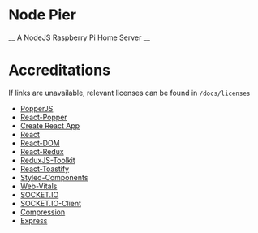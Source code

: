 # Node Pier
__ A NodeJS Raspberry Pi Home Server __

# Accreditations
If links are unavailable, relevant licenses can be found in `/docs/licenses`
- [PopperJS](https://github.com/YeloPartyHat/Node-Pier/blob/main/docs/licenses/POPPERJS-LICENSE)
- [React-Popper](https://github.com/YeloPartyHat/Node-Pier/blob/main/docs/licenses/REACT-POPPER-LICENSE)
- [Create React App](https://github.com/YeloPartyHat/Node-Pier/blob/main/docs/licenses/CREATE-REACT-APP-LICENSE)
- [React](https://github.com/YeloPartyHat/Node-Pier/blob/main/docs/licenses/REACT-LICENSE)
- [React-DOM](https://github.com/YeloPartyHat/Node-Pier/blob/main/docs/licenses/REACT-DOM-LICENSE)
- [React-Redux](https://github.com/YeloPartyHat/Node-Pier/blob/main/docs/licenses/REACT-REDUX-LICENSE)
- [ReduxJS-Toolkit](https://github.com/YeloPartyHat/Node-Pier/blob/main/docs/licenses/REDUXJS-TOOLKIT-LICENSE)
- [React-Toastify](https://github.com/YeloPartyHat/Node-Pier/blob/main/docs/licenses/REACT-TOASTIFY-LICENSE)
- [Styled-Components](https://github.com/YeloPartyHat/Node-Pier/blob/main/docs/licenses/STYLED-COMPONENTS-LICENSE)
- [Web-Vitals](https://github.com/YeloPartyHat/Node-Pier/blob/main/docs/licenses/WEB-VITALS-LICENSE)
- [SOCKET.IO](https://github.com/YeloPartyHat/Node-Pier/blob/main/docs/licenses/SOCKETIO-LICENSE)
- [SOCKET.IO-Client](https://github.com/YeloPartyHat/Node-Pier/blob/main/docs/licenses/SOCKETIO-CLIENT-LICENSE)
- [Compression](https://github.com/YeloPartyHat/Node-Pier/blob/main/docs/licenses/COMPRESSION-LICENSE)
- [Express](https://github.com/YeloPartyHat/Node-Pier/blob/main/docs/licenses/EXPRESS-LICENSE)